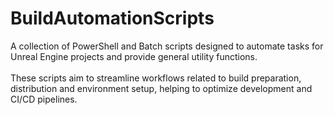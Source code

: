 # BuildAutomationScripts

A collection of PowerShell and Batch scripts designed to automate tasks for Unreal Engine projects and provide general utility functions. </br> </br>
These scripts aim to streamline workflows related to build preparation, distribution and environment setup, helping to optimize development and CI/CD pipelines.